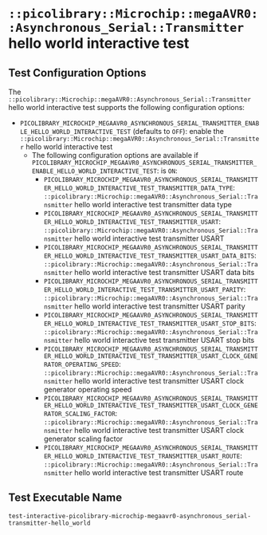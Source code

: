 # `::picolibrary::Microchip::megaAVR0::Asynchronous_Serial::Transmitter` hello world interactive test

## Test Configuration Options
The `::picolibrary::Microchip::megaAVR0::Asynchronous_Serial::Transmitter` hello world
interactive test supports the following configuration options:
- `PICOLIBRARY_MICROCHIP_MEGAAVR0_ASYNCHRONOUS_SERIAL_TRANSMITTER_ENABLE_HELLO_WORLD_INTERACTIVE_TEST`
  (defaults to `OFF`): enable the
  `::picolibrary::Microchip::megaAVR0::Asynchronous_Serial::Transmitter` hello world
  interactive test
    - The following configuration options are available if
      `PICOLIBRARY_MICROCHIP_MEGAAVR0_ASYNCHRONOUS_SERIAL_TRANSMITTER_ENABLE_HELLO_WORLD_INTERACTIVE_TEST`:
      is `ON`:
        - `PICOLIBRARY_MICROCHIP_MEGAAVR0_ASYNCHRONOUS_SERIAL_TRANSMITTER_HELLO_WORLD_INTERACTIVE_TEST_TRANSMITTER_DATA_TYPE`:
          `::picolibrary::Microchip::megaAVR0::Asynchronous_Serial::Transmitter` hello
          world interactive test transmitter data type
        - `PICOLIBRARY_MICROCHIP_MEGAAVR0_ASYNCHRONOUS_SERIAL_TRANSMITTER_HELLO_WORLD_INTERACTIVE_TEST_TRANSMITTER_USART`:
          `::picolibrary::Microchip::megaAVR0::Asynchronous_Serial::Transmitter` hello
          world interactive test transmitter USART
        - `PICOLIBRARY_MICROCHIP_MEGAAVR0_ASYNCHRONOUS_SERIAL_TRANSMITTER_HELLO_WORLD_INTERACTIVE_TEST_TRANSMITTER_USART_DATA_BITS`:
          `::picolibrary::Microchip::megaAVR0::Asynchronous_Serial::Transmitter` hello
          world interactive test transmitter USART data bits
        - `PICOLIBRARY_MICROCHIP_MEGAAVR0_ASYNCHRONOUS_SERIAL_TRANSMITTER_HELLO_WORLD_INTERACTIVE_TEST_TRANSMITTER_USART_PARITY`:
          `::picolibrary::Microchip::megaAVR0::Asynchronous_Serial::Transmitter` hello
          world interactive test transmitter USART parity
        - `PICOLIBRARY_MICROCHIP_MEGAAVR0_ASYNCHRONOUS_SERIAL_TRANSMITTER_HELLO_WORLD_INTERACTIVE_TEST_TRANSMITTER_USART_STOP_BITS`:
          `::picolibrary::Microchip::megaAVR0::Asynchronous_Serial::Transmitter` hello
          world interactive test transmitter USART stop bits
        - `PICOLIBRARY_MICROCHIP_MEGAAVR0_ASYNCHRONOUS_SERIAL_TRANSMITTER_HELLO_WORLD_INTERACTIVE_TEST_TRANSMITTER_USART_CLOCK_GENERATOR_OPERATING_SPEED`:
          `::picolibrary::Microchip::megaAVR0::Asynchronous_Serial::Transmitter` hello
          world interactive test transmitter USART clock generator operating speed
        - `PICOLIBRARY_MICROCHIP_MEGAAVR0_ASYNCHRONOUS_SERIAL_TRANSMITTER_HELLO_WORLD_INTERACTIVE_TEST_TRANSMITTER_USART_CLOCK_GENERATOR_SCALING_FACTOR`:
          `::picolibrary::Microchip::megaAVR0::Asynchronous_Serial::Transmitter` hello
          world interactive test transmitter USART clock generator scaling factor
        - `PICOLIBRARY_MICROCHIP_MEGAAVR0_ASYNCHRONOUS_SERIAL_TRANSMITTER_HELLO_WORLD_INTERACTIVE_TEST_TRANSMITTER_USART_ROUTE`:
          `::picolibrary::Microchip::megaAVR0::Asynchronous_Serial::Transmitter` hello
          world interactive test transmitter USART route

## Test Executable Name
`test-interactive-picolibrary-microchip-megaavr0-asynchronous_serial-transmitter-hello_world`
